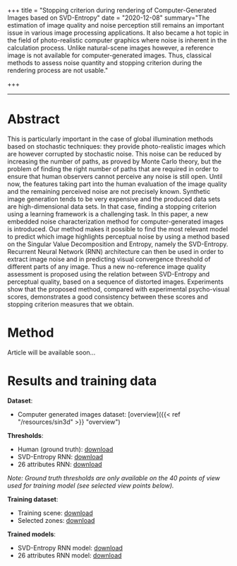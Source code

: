 +++
title = "Stopping criterion during rendering of Computer-Generated Images based on SVD-Entropy"
date = "2020-12-08"
summary="The estimation of  image quality and noise perception still remains an important issue in various image processing applications. It also became a hot topic  in the field of photo-realistic computer graphics where noise is inherent in the calculation process. Unlike natural-scene images however, a reference image is not available for computer-generated images. Thus, classical methods to assess noise quantity and stopping criterion during the rendering process are not usable."

+++

---

# Abstract
This is particularly important in the case of global illumination methods based on stochastic techniques:  they provide photo-realistic images which are however corrupted by stochastic noise. This noise can be reduced by increasing the number of paths, as proved by Monte Carlo theory, but the problem of finding the right number of paths that are required in order to ensure that human observers cannot perceive any noise is still open. Until now,  the features taking part into the human evaluation of the image quality and the remaining perceived noise are not precisely known. Synthetic image generation tends to be very expensive and the produced data sets are high-dimensional data sets. In that case, finding a stopping criterion using a learning framework is a challenging task. In this paper, a new embedded noise characterization method for computer-generated images is introduced. Our method makes it possible to find  the most relevant model to predict which image highlights perceptual noise by using a method based on the Singular Value Decomposition and Entropy, namely the SVD-Entropy. Recurrent Neural Network (RNN) architecture can then be used in order to  extract image noise  and in predicting visual convergence threshold of different parts of any image. Thus a new no-reference image quality assessment is proposed using the relation between SVD-Entropy and perceptual quality, based on a sequence of distorted images. Experiments show that the proposed  method, compared with experimental psycho-visual scores, demonstrates a good consistency between these scores and stopping criterion measures that we obtain.

# Method

Article will be available soon...

# Results and training data

**Dataset**:
- Computer generated images dataset: [overview]({{< ref "/resources/sin3d" >}} "overview")

**Thresholds**:
- Human (ground truth): [download](/articles/noise-detection/thresholds/human-thresholds.csv)
- SVD-Entropy RNN: [download](/articles/noise-detection/thresholds/SVD-Entropy-thresholds.csv)
- 26 attributes RNN: [download](/articles/noise-detection/thresholds/26-attributes-thresholds.csv)

*_Note_: Ground truth thresholds are only available on the 40 points of view used for training model (see selected view points below).*

**Training dataset**:
- Training scene: [download](/articles/noise-detection/training/selected_scenes.csv)
- Selected zones: [download](/articles/noise-detection/training/selected_zones.csv)

**Trained models**:

- SVD-Entropy RNN model: [download](/articles/noise-detection/models/paper_svd_entropy_blocks.h5)
- 26 attributes RNN model: [download](/articles/noise-detection/models/paper_26_attributes.h5)